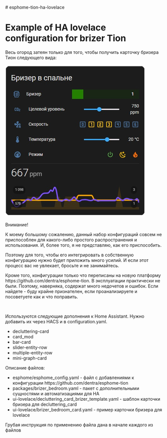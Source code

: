 <p># esphome-tion-ha-lovelace</p>

<h1>Example of HA lovelace configuration for brizer Tion</h1>

<p>Весь огород затеян только для того, чтобы получить карточку бризера Тион следующего вида:</p>
<p><img alt="" src="https://github.com/dima11235/esphome-tion-ha-lovelace/blob/main/images/tion-ha-lovelace.jpg" />

<p>Внимание!</p>
<p>К моему большому сожалению, данный набор конфигураций совсем не приспособлен для какого-либо простого распространения и использования.
И, более того, я не представляю, как его приспособить.</p>
<p>Поэтому для того, чтобы его интегрировать в собственную конфигурацию нужно будет приложить много усилий.
И если этот процесс вас не увлекает, бросьте и не занимайтесь.</p>

<p>Кроме того, конфигурации только что переписаны на новую платформу https://github.com/dentra/esphome-tion.
В эксплуатации практически не были. Поэтому, наверняка, содержат много недочетов и ошибок.
Если найдете - буду крайне признателен, если проанализируете и посоветуете как и что поправить.</p>

<p>&nbsp;</p>

<p>Используются следующие дополнения к Home Assistant. Нужно добавить их через HACS и в configuration.yaml.</p>
<ul>
	<li>decluttering-card</li>
	<li>card_mod</li>
	<li>bar-card</li>
	<li>slider-entity-row</li>
	<li>multiple-entity-row</li>
	<li>mini-graph-card</li>
</ul>

<p>Описание файлов:</p>
<ul>
	<li>esphome/esphome_config.yaml - файл с добавлениями к конфигурации https://github.com/dentra/esphome-tion</li>
	<li>packages/brizer_bedroom.yaml - пакет с дополнительными сущностями и автоматизациями для HA</li>
	<li>ui-lovelace/decluttering_card_brizer_template.yaml - шаблон карточки бризера для decluttering_card</li>
	<li>ui-lovelace/brizer_bedroom_card.yaml - пример карточки бризера для lovelace</li>
</ul>

<p>Грубая инструкция по применению файла дана в начале каждого из файлов<p>
